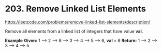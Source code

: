 # 203. Remove Linked List Elements

https://leetcode.com/problems/remove-linked-list-elements/description/

Remove all elements from a linked list of integers that have value **val**.

**Example**
**Given:** 1 --> 2 --> 6 --> 3 --> 4 --> 5 --> 6, **val** = 6
**Return:** 1 --> 2 --> 3 --> 4 --> 5
